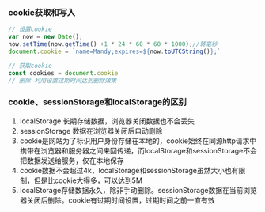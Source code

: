 ### cookie获取和写入
```javascript
// 设置cookie
var now = new Date();  
now.setTime(now.getTime() +1 * 24 * 60 * 60 * 1000);//转毫秒 
document.cookie = `name=Mandy;expires=${now.toUTCString()};`

// 获取cookie
const cookies = document.cookie
// 删除 利用设置过期时间达到删除效果
```

### cookie、sessionStorage和localStorage的区别
1. localStorage 长期存储数据，浏览器关闭数据也不会丢失
2. sessionStorage 数据在浏览器关闭后自动删除
3. cookie是网站为了标识用户身份存储在本地的，cookie始终在同源http请求中携带在浏览器和服务器之间来回传递，而localStorage和sessionStorage不会把数据发送给服务，仅在本地保存
4. cookie数据不会超过4k，localStorage和sessionStorage虽然大小也有限制，但是比cookie大得多，可以达到5M
5. localStorage存储数据永久，除非手动删除。sessionStorage数据在当前浏览器关闭后删除。cookie有过期时间设置，过期时间之前一直有效

